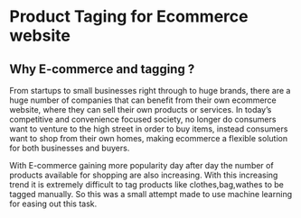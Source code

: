 # Product Taging for Ecommerce website



## Why E-commerce and tagging ?

From startups to small businesses right through to huge brands, there are a huge number of companies that can benefit from their own ecommerce website, where they can sell their own products or services. In today’s competitive and convenience focused society, no longer do consumers want to venture to the high street in order to buy items, instead consumers want to shop from their own homes, making ecommerce a flexible solution for both businesses and buyers.

With E-commerce gaining more popularity day after day the number of products available for shopping are also increasing. With this increasing trend it is extremely difficult to tag products like clothes,bag,wathes to be tagged manually. So this was a small attempt made to use machine learning for easing out this task.
